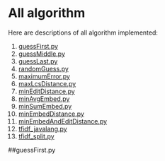 # All algorithm

Here are descriptions of all algorithm implemented:

1. [guessFirst.py](##guessFirst.py)
2. [guessMiddle.py](##guessMiddle.py)
3. [guessLast.py](##guessLast.py)
4. [randomGuess.py](##randomGuess.py)
5. [maximumError.py](##maximumError.py)
6. [maxLcsDistance.py](##maxLcsDistance.py)
7. [minEditDistance.py](##minEditDistance)
8. [minAvgEmbed.py](##minAvgEmbed.py)
9. [minSumEmbed.py](##minSumEmbed.py)
10. [minEmbedDistance.py](##minEmbedDistance.py)
11. [minEmbedAndEditDistance.py](##minEmbedAndEditDistance.py)
12. [tfidf_javalang.py](##tfidf_javalang.py)
13. [tfidf_split.py](##tfidf_split.py)

##guessFirst.py
